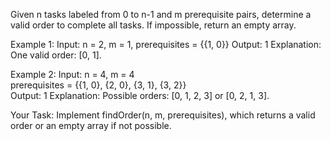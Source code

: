 Given n tasks labeled from 0 to n-1 and m prerequisite pairs, determine a valid order to complete all tasks. If impossible, return an empty array.

Example 1:
Input: n = 2, m = 1, prerequisites = {{1, 0}}
Output: 1
Explanation: One valid order: [0, 1].

Example 2:
Input:
n = 4, m = 4  
prerequisites = {{1, 0}, {2, 0}, {3, 1}, {3, 2}}  
Output: 1
Explanation: Possible orders: [0, 1, 2, 3] or [0, 2, 1, 3].

Your Task:
Implement findOrder(n, m, prerequisites), which returns a valid order or an empty array if not possible.
